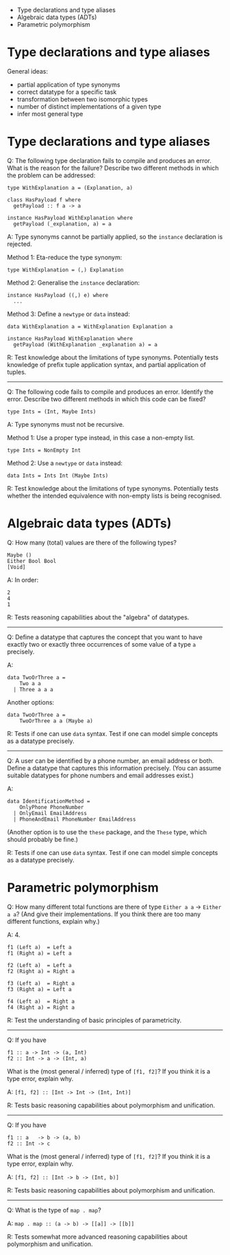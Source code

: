 
- Type declarations and type aliases
- Algebraic data types (ADTs)
- Parametric polymorphism

# Type declarations and type aliases

General ideas:

- partial application of type synonyms
- correct datatype for a specific task
- transformation between two isomorphic types
- number of distinct implementations of a given type
- infer most general type

# Type declarations and type aliases

Q: The following type declaration fails to compile and produces an error. 
What is the reason for the failure?  Describe two
different methods in which the problem can be addressed:
```
type WithExplanation a = (Explanation, a)

class HasPayload f where
  getPayload :: f a -> a 

instance HasPayload WithExplanation where
  getPayload (_explanation, a) = a
```

A: Type synonyms cannot be partially applied, so the
`instance` declaration is rejected.

Method 1: Eta-reduce the type synonym:
```
type WithExplanation = (,) Explanation
```

Method 2: Generalise the `instance` declaration:
```
instance HasPayload ((,) e) where
  ...
```

Method 3: Define a `newtype` or `data` instead:
```
data WithExplanation a = WithExplanation Explanation a

instance HasPayload WithExplanation where
  getPayload (WithExplanation _explanation a) = a
```

R: Test knowledge about the limitations of type synonyms.
Potentially tests knowledge of prefix tuple application syntax,
and partial application of tuples.

---

Q: The following code fails to compile and produces an error.
Identify the error.
Describe two different methods in which
this code can be fixed?
```
type Ints = (Int, Maybe Ints)
```

A: Type synonyms must not be recursive.

Method 1: Use a proper type instead, in this case a non-empty
list.
```
type Ints = NonEmpty Int
```

Method 2: Use a `newtype` or `data` instead:
```
data Ints = Ints Int (Maybe Ints)
```

R: Test knowledge about the limitations of type synonyms.
Potentially tests whether the intended equivalence with
non-empty lists is being recognised.

# Algebraic data types (ADTs)

Q: How many (total) values are there of the following types?
```
Maybe ()
Either Bool Bool
[Void]
```

A: In order:
```
2
4
1
```

R: Tests reasoning capabilities about the "algebra" of datatypes.

---

Q: Define a datatype that captures the concept that you want to have exactly two or
exactly three occurrences of some value of a type `a` precisely.

A:
```
data TwoOrThree a =
    Two a a
  | Three a a a
```

Another options:
```
data TwoOrThree a =
    TwoOrThree a a (Maybe a)
```

R: Tests if one can use `data` syntax. Test if one can model simple concepts as
a datatype precisely.

---

Q: A user can be identified by a phone number, an email address or both.
Define a datatype that captures this information precisely. (You can assume
suitable datatypes for phone numbers and email addresses exist.)

A:
```
data IdentificationMethod =
    OnlyPhone PhoneNumber
  | OnlyEmail EmailAddress
  | PhoneAndEmail PhoneNumber EmailAddress
```
(Another option is to use the `these` package, and the `These` type, which should
probably be fine.)

R: Tests if one can use `data` syntax. Test if one can model simple concepts as
a datatype precisely.

# Parametric polymorphism

Q: How many different total functions are there of type `Either a a` -> `Either a a`?
(And give their implementations. If you think there are too many different functions,
explain why.)

A: 4.
```
f1 (Left a)  = Left a
f1 (Right a) = Left a

f2 (Left a)  = Left a
f2 (Right a) = Right a

f3 (Left a)  = Right a
f3 (Right a) = Left a

f4 (Left a)  = Right a
f4 (Right a) = Right a
```

R: Test the understanding of basic principles of parametricity.

---

Q: If you have
```
f1 :: a -> Int -> (a, Int)
f2 :: Int -> a -> (Int, a)
```
What is the (most general / inferred) type of `[f1, f2]`? If you think it is
a type error, explain why.

A: `[f1, f2] :: [Int -> Int -> (Int, Int)]`

R: Tests basic reasoning capabilities about polymorphism and unification.

---

Q: If you have
```
f1 :: a   -> b -> (a, b)
f2 :: Int -> c
```
What is the (most general / inferred) type of `[f1, f2]`? If you think it is
a type error, explain why.

A: `[f1, f2] :: [Int -> b -> (Int, b)]`

R: Tests basic reasoning capabilities about polymorphism and unification.

---

Q: What is the type of `map . map`?

A: `map . map :: (a -> b) -> [[a]] -> [[b]]`

R: Tests somewhat more advanced reasoning capabilities about polymorphism and unification.
